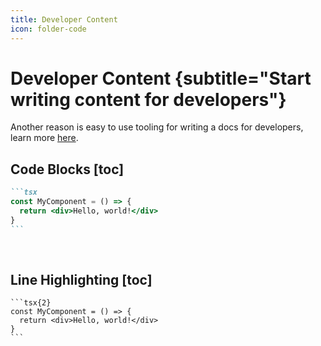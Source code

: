 ```yaml
---
title: Developer Content
icon: folder-code
---
```


# Developer Content {subtitle="Start writing content for developers"}

Another reason is easy to use tooling for writing a docs for developers, learn more [here](https://xyd.dev/docs/guides/developer-content).

## Code Blocks [toc]
````md [descHead="Code Blocks" desc="You can use standard markdown code blocks (&#96;&#96;&#96;) to write code blocks."] 
```tsx
const MyComponent = () => {
  return <div>Hello, world!</div>
}
```
````

&nbsp;

## Line Highlighting [toc]
````md{3} [descHead="Line Highlighting" desc="You can highlight code lines."] 
```tsx{2}
const MyComponent = () => {
  return <div>Hello, world!</div>
}
```
````


